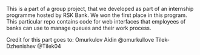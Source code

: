 This is a part of a group project, that we developed as part of an internship programme hosted by RSK Bank. We won the first place in this program. This particular repo contains code for web interfaces that employees of banks can use to manage queues and their work process.

Credit for this part goes to:
Omurkulov Aidin @omurkullove 
Tilek-Dzhenishev @Tilek04 
